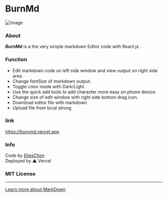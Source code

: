 # BurnMd

![image](https://user-images.githubusercontent.com/76611085/190861850-b4e10ce4-8719-4918-a61a-f53309f1396a.png)

### About
***BurnMd***  is a the very simple markdown Editor code with React.js .

### Function
- Edit markdown code on left side window and view output on right side area.
- Change fontSize of markdown output.
- Toggle color mode with Dark/Light.
- Use the quick add tools to add character more easy on phone device.
- Change size of edit window with right side bottom drag icon.
- Download editor file with markdown
- Upload file from local strong

### link
https://burnmd.vercel.app

### Info
Code by [*EliasChen*](https://eliaschenabout.vercel.app)\
Deployed by ▲ Vercel

### MIT License
---

[Learn more about MarkDown](https://daringfireball.net/projects/markdown/)
